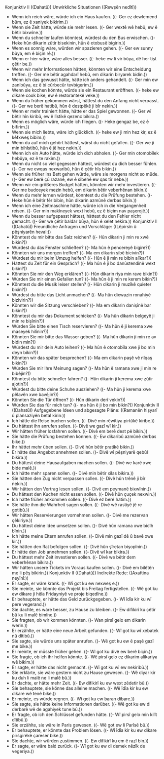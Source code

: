 Konjunktiv II ((Dahatû))
Unwirkliche Situationen ((Rewşên nedîtî))
- Wenn ich reich wäre, würde ich ein Haus kaufen. ((- Ger ez dewlemend bûm, ez ê xaniyek bikirim.))
- Wenn sie Zeit hätte, würde sie mehr lesen. ((- Ger wextê wê hebû, ew ê bêtir bixwîne.))
- Wenn du schneller laufen könntest, würdest du den Bus erwischen. ((- Heke hûn dikarin zûtir bisekinin, hûn ê otobusê bigirin.))
- Wenn es sonnig wäre, würden wir spazieren gehen. ((- Ger ew sunny bûya, em ê biçin rê.))
- Wenn er hier wäre, wäre alles besser. ((- heke ew li vir bûya, dê her tişt çêtir be.))
- Wenn wir mehr Informationen hätten, könnten wir eine Entscheidung treffen. ((- Ger me bêtir agahdarî hebû, em dikarin biryarek bidin.))
- Wenn ich das gewusst hätte, hätte ich anders gehandelt. ((- Ger min ew zanibûya, ez ê bi cûrbecûr tevbigerim.))
- Wenn sie kochen könnte, würde sie ein Restaurant eröffnen. ((- heke ew dikare cook bike, ew ê restorantekê veke.))
- Wenn du früher gekommen wärst, hättest du den Anfang nicht verpasst. ((- Ger we berê hatibû, hûn ê destpêkê ji bîr nekin.))
- Wenn er mehr trainiert hätte, hätte er das Spiel gewonnen. ((- Ger wî bêtir hîn kiribû, ew ê lîstikê qezenc bikira.))
- Wenn es möglich wäre, würde ich fliegen. ((- Heke gengaz be, ez ê bifirim.))
- Wenn sie mich liebte, wäre ich glücklich. ((- heke ew ji min hez kir, ez ê kêfxweş bibim.))
- Wenn du auf mich gehört hättest, wärst du nicht gefallen. ((- Ger we ji min bihîstibû, hûn ê jê hez nekin.))
- Wenn ich ein Auto hätte, würde ich dich abholen. ((- Ger min otomobîlek hebûya, ez ê te rakim.))
- Wenn du nicht so viel gegessen hättest, würdest du dich besser fühlen. ((- Ger we ewqas nexwaribû, hûn ê çêtir hîs bikin.))
- Wenn sie früher ins Bett gehen würde, wäre sie morgens nicht so müde. ((- Ger ew berê çû razanê, ew ê sibehê ew qas tîr nebe.))
- Wenn wir ein größeres Budget hätten, könnten wir mehr investieren. ((- Ger me budceyek mezin hebû, em dikarin bêtir veberhênan bikin.))
- Wenn du mehr lernen würdest, könntest du die Prüfung bestehen. ((- Heke hûn ê bêtir fêr bibin, hûn dikarin azmûnê derbas bikin.))
- Wenn ich eine Zeitmaschine hätte, würde ich in die Vergangenheit reisen. ((- Ger min makîneyek wext hebû, ez ê biçim nav paşerojê.))
- Wenn du besser aufgepasst hättest, hättest du den Fehler nicht gemacht. ((- Ger we çêtir baldar bûya, hûn ê xelet nekira.))
Konjunktiv II ((Dahatû))
Freundliche Anfragen und Vorschläge: ((Lêpirsîn û pêşniyarên heval:))
- Könntest du mir bitte das Salz reichen? ((- Hûn dikarin ji min re xwê bikin?))
- Würdest du das Fenster schließen? ((- Ma hûn ê pencereyê bigire?))
- Könnten wir uns morgen treffen? ((- Ma em dikarin sibê bicivin?))
- Würdest du mir beim Umzug helfen? ((- Hûn ê ji min re bibin alîkar?))
- Hättest du Zeit für ein Gespräch? ((- Ma hûn ê ji bo danûstendinê wext bikin?))
- Könnten Sie mir den Weg erklären? ((- Hûn dikarin riya min rave bikin?))
- Würden Sie mir einen Gefallen tun? ((- Ma hûn ê ji min re kerem bikin?))
- Könntest du die Musik leiser stellen? ((- Hûn dikarin ji muzîkê quieter bixin?))
- Würdest du bitte das Licht anmachen? ((- Ma hûn dixwazin ronahiyê bizivirin?))
- Könnten wir die Sitzung verschieben? ((- Ma em dikarin danişînê bar bikin?))
- Könntest du mir das Dokument schicken? ((- Ma hûn dikarin belgeyê ji min re bişînin?))
- Würden Sie bitte einen Tisch reservieren? ((- Ma hûn ê ji kerema xwe maseyek hilînin?))
- Könnten Sie mir bitte das Wasser geben? ((- Ma hûn dikarin ji min re av bidin min?))
- Würdest du mir dein Auto leihen? ((- Ma hûn ê otomobîla xwe ji bo min deyn bikin?))
- Könnten wir das später besprechen? ((- Ma em dikarin paşê vê nîqaş bikin?))
- Würden Sie mir Ihre Meinung sagen? ((- Ma hûn ê ramana xwe ji min re bibêjin?))
- Könntest du bitte schneller fahren? ((- Hûn dikarin ji kerema xwe zûtir ajotin?))
- Würdest du bitte deine Schuhe ausziehen? ((- Ma hûn ji kerema xwe pêlavên xwe bavêjin?))
- Könnten Sie die Tür öffnen? ((- Hûn dikarin derî vekin?))
- Würden Sie das für mich tun? ((- ma hûn ê ji bo min bikin?))
Konjunktiv II ((Dahatû))
Aufgegebene Ideen und abgesagte Pläne: ((Ramanên hişyarî û plansaziyên betal kirin:))
- Ich hätte die Reise buchen sollen. ((- Divê min rêwîtiya pirtûkê kiribe.))
- Du hättest ihn anrufen sollen. ((- Divê we gazî wî kir.))
- Wir hätten früher losfahren sollen. ((- Divê em berê dest pê bikin.))
- Sie hätte die Prüfung bestehen können. ((- Ew dikaribû azmûnê derbas bike.))
- Ihr hättet mehr üben sollen. ((- Divê hûn bêtir pratîkê bikin.))
- Er hätte das Angebot annehmen sollen. ((- Divê wî pêşniyarê qebûl bikira.))
- Du hättest deine Hausaufgaben machen sollen. ((- Divê we karê xwe bide malê.))
- Ich hätte mehr sparen sollen. ((- Divê min bêtir xilas bikira.))
- Sie hätten den Zug nicht verpassen sollen. ((- Divê hûn trênê ji bîr nekin.))
- Wir hätten den Vertrag lesen sollen. ((- Divê em peymanê bixwînin.))
- Du hättest den Kuchen nicht essen sollen. ((- Divê hûn çuçek nexwin.))
- Ich hätte früher ankommen sollen. ((- Divê ez berê hatim.))
- Sie hätte ihm die Wahrheit sagen sollen. ((- Divê wê rastiyê jê re gotibû.))
- Wir hätten Reservierungen vornehmen sollen. ((- Divê me rezervan çêkiriye.))
- Du hättest deine Idee umsetzen sollen. ((- Divê hûn ramana xwe bicîh bînin.))
- Ich hätte meine Eltern anrufen sollen. ((- Divê min gazî dê û bavê xwe kir.))
- Sie hätten den Rat befolgen sollen. ((- Divê hûn şîretan bişopînin.))
- Er hätte den Job annehmen sollen. ((- Divê wî kar bikira.))
- Du hättest mehr Zeit investieren sollen. ((- Divê we bêtir dem veberhênan bikira.))
- Wir hätten unsere Tickets im Voraus kaufen sollen. ((- Divê em bilêtên me li pêş bikirin.))
Konjunktiv II ((Dahatû))
Indirekte Rede: ((Axaftina neyînî:))
- Er sagte, er wäre krank. ((- Wî got ku ew nexweş e.))
- Sie meinte, sie könnte das Projekt bis Freitag fertigstellen. ((- Wê got ku ew dikare ji hêla Fridayniyê ve proje biqedîne.))
- Er behauptete, er hätte das Geld zurückgegeben. ((- Wî îdîa kir ku wî pere vegerand.))
- Sie dachte, es wäre besser, zu Hause zu bleiben. ((- Ew difikirî ku çêtir bû ku li malê bimîne.))
- Sie fragten, ob wir kommen könnten. ((- Wan pirsî gelo em dikarin werin.))
- Er erzählte, er hätte eine neue Arbeit gefunden. ((- Wî got ku wî xebatek nû dîtibû.))
- Sie sagte, sie würde uns später anrufen. ((- Wê got ku ew ê paşê gazî me bike.))
- Er meinte, er müsste früher gehen. ((- Wî got ku divê ew berê biçin.))
- Sie fragte, ob ich ihr helfen könnte. ((- Wê pirsî gelo ez dikarim alîkariya wê bikim.))
- Er sagte, er hätte das nicht gemacht. ((- Wî got ku wî ew nekiribû.))
- Sie erklärte, sie wäre gestern nicht zu Hause gewesen. ((- Wê diyar kir ku duh li malê ne li malê bû.))
- Er dachte, er hätte mehr Zeit. ((- Ew difikirî ku ew wext zêdetir bû.))
- Sie behauptete, sie könne das alleine machen. ((- Wê îdîa kir ku ew dikare wê tenê bike.))
- Er meinte, es würde regnen. ((- Wî got ku ew baran dibare.))
- Sie sagte, sie hätte keine Informationen darüber. ((- Wê got ku ew di derbarê wê de agahiyek tune bû.))
- Er fragte, ob ich den Schlüssel gefunden hätte. ((- Wî pirsî gelo min kilît dîtibû.))
- Sie erzählte, sie wäre in Paris gewesen. ((- Wê got ew li Parîsê bû.))
- Er behauptete, er könnte das Problem lösen. ((- Wî îdîa kir ku ew dikare pirsgirêkê çareser bike.))
- Sie dachte, wir würden zustimmen. ((- Ew difikirî ku em ê razî bin.))
- Er sagte, er wäre bald zurück. ((- Wî got ku ew di demek nêzîk de vegeriya.))
